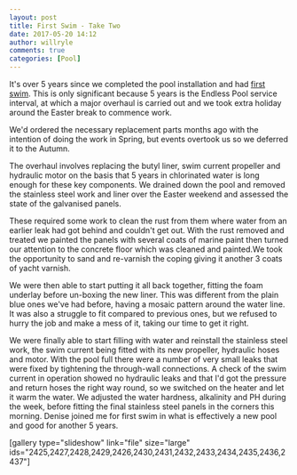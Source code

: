 ```yaml
---
layout: post
title: First Swim - Take Two
date: 2017-05-20 14:12
author: willryle
comments: true
categories: [Pool]
---
```

It's over 5 years since we completed the pool installation and had <a href="https://willryle.wordpress.com/2012/01/20/first-swim/" target="_blank" rel="noopener noreferrer">first swim</a>. This is only significant because 5 years is the Endless Pool service interval, at which a major overhaul is carried out and we took extra holiday around the Easter break to commence work.

<!--more-->

We'd ordered the necessary replacement parts months ago with the intention of doing the work in Spring, but events overtook us so we deferred it to the Autumn.

The overhaul involves replacing the butyl liner, swim current propeller and hydraulic motor on the basis that 5 years in chlorinated water is long enough for these key components. We drained down the pool and removed the stainless steel work and liner over the Easter weekend and assessed the state of the galvanised panels.

These required some work to clean the rust from them where water from an earlier leak had got behind and couldn't get out. With the rust removed and treated we painted the panels with several coats of marine paint then turned our attention to the concrete floor which was cleaned and painted.We took the opportunity to sand and re-varnish the coping giving it another 3 coats of yacht varnish.

We were then able to start putting it all back together, fitting the foam underlay before un-boxing the new liner. This was different from the plain blue ones we've had before, having a mosaic pattern around the water line. It was also a struggle to fit compared to previous ones, but we refused to hurry the job and make a mess of it, taking our time to get it right.

We were finally able to start filling with water and reinstall the stainless steel work, the swim current being fitted with its new propeller, hydraulic hoses and motor. With the pool full there were a number of very small leaks that were fixed by tightening the through-wall connections. A check of the swim current in operation showed no hydraulic leaks and that I'd got the pressure and return hoses the right way round, so we switched on the heater and let it warm the water. We adjusted the water hardness, alkalinity and PH during the week, before fitting the final stainless steel panels in the corners this morning. Denise joined me for first swim in what is effectively a new pool and good for another 5 years.

[gallery type="slideshow" link="file" size="large" ids="2425,2427,2428,2429,2426,2430,2431,2432,2433,2434,2435,2436,2437"]
